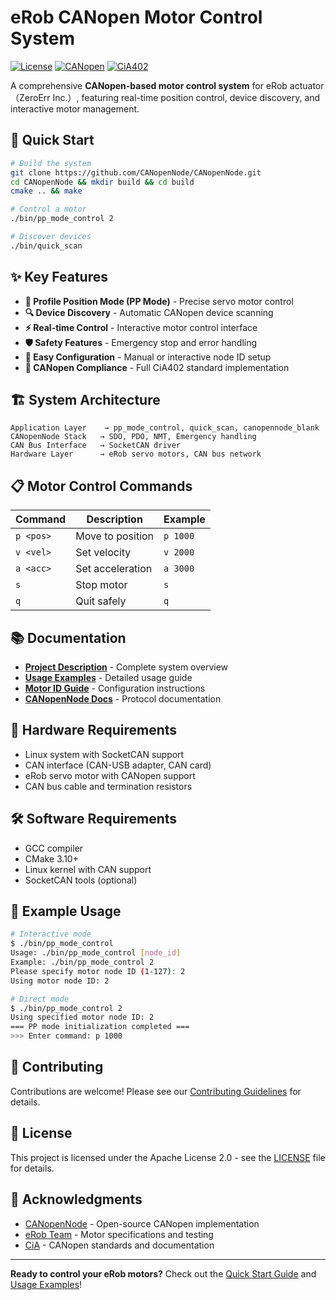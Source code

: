 # eRob CANopen Motor Control System

[![License](https://img.shields.io/badge/License-Apache%202.0-blue.svg)](https://opensource.org/licenses/Apache-2.0)
[![CANopen](https://img.shields.io/badge/Protocol-CANopen-green.svg)](https://www.can-cia.org/can-knowledge/canopen/)
[![CiA402](https://img.shields.io/badge/Standard-CiA402-orange.svg)](https://www.can-cia.org/can-knowledge/canopen/cia-402/)

A comprehensive **CANopen-based motor control system** for eRob actuator （ZeroErr Inc.）, featuring real-time position control, device discovery, and interactive motor management.

## 🚀 Quick Start

```bash
# Build the system
git clone https://github.com/CANopenNode/CANopenNode.git
cd CANopenNode && mkdir build && cd build
cmake .. && make

# Control a motor
./bin/pp_mode_control 2

# Discover devices
./bin/quick_scan
```

## ✨ Key Features

- **🎯 Profile Position Mode (PP Mode)** - Precise servo motor control
- **🔍 Device Discovery** - Automatic CANopen device scanning
- **⚡ Real-time Control** - Interactive motor control interface
- **🛡️ Safety Features** - Emergency stop and error handling
- **🔧 Easy Configuration** - Manual or interactive node ID setup
- **📡 CANopen Compliance** - Full CiA402 standard implementation

## 🏗️ System Architecture

```
Application Layer    → pp_mode_control, quick_scan, canopennode_blank
CANopenNode Stack   → SDO, PDO, NMT, Emergency handling
CAN Bus Interface   → SocketCAN driver
Hardware Layer      → eRob servo motors, CAN bus network
```

## 📋 Motor Control Commands

| Command | Description | Example |
|---------|-------------|---------|
| `p <pos>` | Move to position | `p 1000` |
| `v <vel>` | Set velocity | `v 2000` |
| `a <acc>` | Set acceleration | `a 3000` |
| `s` | Stop motor | `s` |
| `q` | Quit safely | `q` |

## 📚 Documentation

- **[Project Description](PROJECT_DESCRIPTION.md)** - Complete system overview
- **[Usage Examples](USAGE_EXAMPLES.md)** - Detailed usage guide
- **[Motor ID Guide](MOTOR_ID_GUIDE.md)** - Configuration instructions
- **[CANopenNode Docs](https://canopennode.github.io)** - Protocol documentation

## 🔧 Hardware Requirements

- Linux system with SocketCAN support
- CAN interface (CAN-USB adapter, CAN card)
- eRob servo motor with CANopen support
- CAN bus cable and termination resistors

## 🛠️ Software Requirements

- GCC compiler
- CMake 3.10+
- Linux kernel with CAN support
- SocketCAN tools (optional)

## 📖 Example Usage

```bash
# Interactive mode
$ ./bin/pp_mode_control
Usage: ./bin/pp_mode_control [node_id]
Example: ./bin/pp_mode_control 2
Please specify motor node ID (1-127): 2
Using motor node ID: 2

# Direct mode
$ ./bin/pp_mode_control 2
Using specified motor node ID: 2
=== PP mode initialization completed ===
>>> Enter command: p 1000
```

## 🤝 Contributing

Contributions are welcome! Please see our [Contributing Guidelines](CONTRIBUTING.md) for details.

## 📄 License

This project is licensed under the Apache License 2.0 - see the [LICENSE](LICENSE) file for details.

## 🙏 Acknowledgments

- [CANopenNode](https://github.com/CANopenNode/CANopenNode) - Open-source CANopen implementation
- [eRob Team](https://erob.com) - Motor specifications and testing
- [CiA](https://www.can-cia.org) - CANopen standards and documentation

---

**Ready to control your eRob motors?** Check out the [Quick Start Guide](#-quick-start) and [Usage Examples](USAGE_EXAMPLES.md)!
